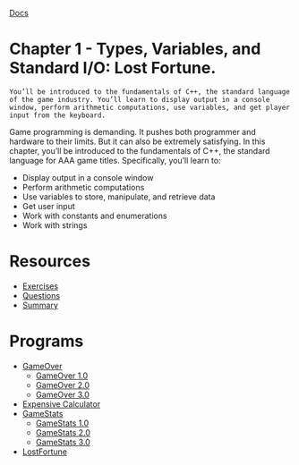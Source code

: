 [Docs](../)
# Chapter 1 - Types, Variables, and Standard I/O: Lost Fortune.

`You’ll be introduced to the fundamentals of C++, the standard language of the game industry. You’ll learn to display output in a console window, perform arithmetic computations, use variables, and get player input from the keyboard.`

Game programming is demanding. It pushes both programmer and hardware to their limits. But it can also be extremely satisfying. In this chapter, you’ll be introduced to the fundamentals of C++, the standard language for AAA game titles. Specifically, you’ll learn to:

- Display output in a console window
- Perform arithmetic computations
- Use variables to store, manipulate, and retrieve data 
- Get user input
- Work with constants and enumerations
- Work with strings

# Resources

- [Exercises](Exercises/)
- [Questions](Questions/)
- [Summary](Summary/)

# Programs
- [GameOver](GameOver/)
    - [GameOver 1.0](GameOver/GameOver1.0/)
    - [GameOver 2.0](GameOver/GameOver2.0/)
    - [GameOver 3.0](GameOver/GameOver3.0/)
- [Expensive Calculator](ExpensiveCalculator/)
- [GameStats](GameStats/)
    - [GameStats 1.0](GameStats/GameStats1.0/)
    - [GameStats 2.0](GameStats/GameStats2.0/)
    - [GameStats 3.0](GameStats/GameStats3.0/)
- [LostFortune](LostFortune/) 